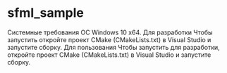 # sfml_sample  
Системные требования OC Windows 10 x64.
Для разработки Чтобы запустить откройте проект CMake (CMakeLists.txt) в Visual Studio и запустите сборку.
Для пользования Чтобы запустить для разработки, откройте проект CMake (CMakeLists.txt) в Visual Studio и запустите сборку.
